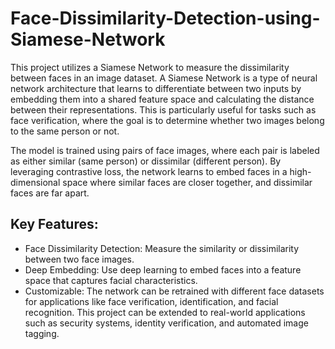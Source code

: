 # Face-Dissimilarity-Detection-using-Siamese-Network
This project utilizes a Siamese Network to measure the dissimilarity between faces in an image dataset. A Siamese Network is a type of neural network architecture that learns to differentiate between two inputs by embedding them into a shared feature space and calculating the distance between their representations. This is particularly useful for tasks such as face verification, where the goal is to determine whether two images belong to the same person or not.

The model is trained using pairs of face images, where each pair is labeled as either similar (same person) or dissimilar (different person). By leveraging contrastive loss, the network learns to embed faces in a high-dimensional space where similar faces are closer together, and dissimilar faces are far apart.

## Key Features:
- Face Dissimilarity Detection: Measure the similarity or dissimilarity between two face images.
- Deep Embedding: Use deep learning to embed faces into a feature space that captures facial characteristics.
- Customizable: The network can be retrained with different face datasets for applications like face verification, identification, and facial recognition.
This project can be extended to real-world applications such as security systems, identity verification, and automated image tagging.


